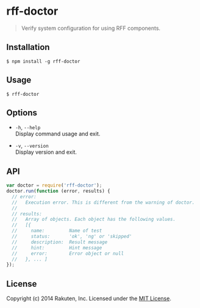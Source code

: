 # rff-doctor

> Verify system configuration for using RFF components.

## Installation
```shell
$ npm install -g rff-doctor
```

## Usage
```
$ rff-doctor
```

## Options
* `-h`, `--help`  
  Display command usage and exit.

* `-v`, `--version`  
  Display version and exit.

## API
```javascript
var doctor = require('rff-doctor');
doctor.run(function (error, results) {
  // error:
  //   Execution error. This is different from the warning of doctor.
  //
  // results:
  //   Array of objects. Each object has the following values.
  //   [{
  //     name:         Name of test
  //     status:       'ok', 'ng' or 'skipped'
  //     description:  Result message
  //     hint:         Hint message
  //     error:        Error object or null
  //   }, ... ]
});
```

## License
Copyright (c) 2014 Rakuten, Inc. Licensed under the [MIT License](LICENSE).
